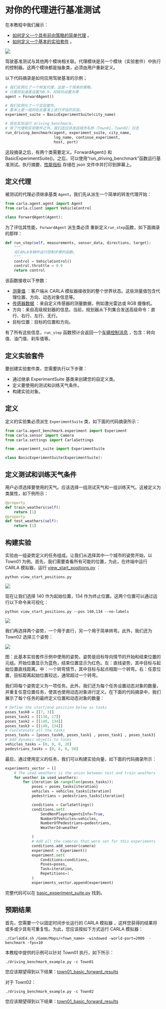 # 对你的代理进行基准测试
在本教程中我们展示：

- [如何定义一个具有前向策略的简单代理](https://carla.readthedocs.io/en/stable/benchmark_creating/#defining-the-agent) 。
- [如何定义一个基本的实验套件](https://carla.readthedocs.io/en/stable/benchmark_creating/#defining-the-experiment-suite) 。

![](./img/benchmark_diagram_small.jpg)

驾驶基准测试与其他两个模块相关联。代理模块是另一个模块（实验套件）中执行的控制器。这两个模块都是抽象类，必须由用户重新定义。

以下代码摘录是如何应用驾驶基准的示例；

```python
# 我们实例化了一个转发代理，这是一个简单的策略，
# 只需将加速度设置为0.9，将转向设置为零
agent = ForwardAgent()

# 我们实例化了一个实验套件。
# 基本上是一组将在此基准上进行评估的实验。
experiment_suite = BasicExperimentSuite(city_name)

# 现在实际运行 driving_benchmark。
# 除了代理和实验套件之外，我们还应该发送城市名称（Town01，Town02）日志
run_driving_benchmark(agent, experiment_suite, city_name,
                      log_name, continue_experiment,
                      host, port)
```

这段摘录之后，有两个类需要定义。ForwardAgent() 和 BasicExperimentSuite()。之后，可以使用“run_driving_benchmark”函数运行基准测试。执行摘要、[性能指标](https://carla.readthedocs.io/en/stable/benchmark_metrics/) 存储在 json 文件中并打印到屏幕上。

## 定义代理
被测试的代理必须继承基类 `Agent`。我们先从派生一个简单的转发代理开始：

```python
from carla.agent.agent import Agent
from carla.client import VehicleControl

class ForwardAgent(Agent):
```

为了评估其性能，`ForwardAgent` 派生类必须 重新定义`run_step`函数，如下面摘录的那样：

```python
def run_step(self, measurements, sensor_data, directions, target):
    """
    在CARLA车辆中运行控制步骤的函数。
    """
    control = VehicleControl()
    control.throttle = 0.9
    return control
```

该函数接收以下参数：

- [测量值](https://carla.readthedocs.io/en/stable/measurements/) ：客户端从 CARLA 模拟器接收到的整个世界状态。这些测量值包含代理位置、方向、动态对象信息等。
- [传感器数据](https://carla.readthedocs.io/en/stable/cameras_and_sensors/) ：来自定义传感器的测量数据，例如激光雷达或 RGB 摄像机。
- 方向：来自高级规划器的信息。当前，规划器从下列集合发送高级命令：直行、右行、左行、无行。
- 目标位置：目标的位置和方向。

有了所有这些信息，`run_step` 函数预计会返回一个[车辆控制消息](https://carla.readthedocs.io/en/stable/measurements/) ，包含：转向值、油门值、刹车值等。

## 定义实验套件
要创建实验套件类，您需要执行以下步骤：

- 通过继承 ExperimentSuite 基类来创建您的自定义类。
- 定义要使用的测试和训练天气条件。
- 构建实验对象。

## 定义
定义的实验集必须派生 `ExperimentSuite` 类，如下面的代码摘录所示：
```python
from carla.agent_benchmark.experiment import Experiment
from carla.sensor import Camera
from carla.settings import CarlaSettings

from .experiment_suite import ExperimentSuite

class BasicExperimentSuite(ExperimentSuite):
```

## 定义测试和训练天气条件
用户必须选择要使用的天气。应该选择一组测试天气和一组训练天气。这被定义为类属性，如下例所示：
```python
@property
def train_weathers(self):
    return [1]
@property
def test_weathers(self):
    return [1]
```

## 构建实验
实验由一组姿势定义的任务组成。让我们从选择其中一个城市的姿势开始，以 Town01 为例。首先，我们需要查看所有可能的位置，为此，在终端中运行 CARLA 模拟器，运行 [view_start_positions.py](https://github.com/OpenHUTB/Self_Driving_Car_Trajectory_Tracking/blob/main/PythonClient/view_start_positions.py) ：
```shell
python view_start_positions.py
```

![](./img/benchmark_creating/town01_positions.jpg)

现在让我们选择 140 作为起始位置，134 作为终止位置。这两个位置可以通过运行以下命令来可视化：
```shell
python view_start_positions.py --pos 140,134 --no-labels
```

![](./img/benchmark_creating/town01_140_134.png)

我们再选择两个姿势，一个用于直行，另一个用于简单转弯。此外，我们还为 Town02 选择三个姿势：

![](./img/benchmark_creating/initial_positions.jpg)

图：此基本实验套件示例中使用的姿势。姿势是目标导向情节的开始和结束位置的元组。开始位置显示为蓝色，结束位置显示为红色。左：直线姿势，其中目标与起始位置直线距离。中：一个转弯情节，其中目标与起点相距一个转弯。右：任意位置，目标距离起始位置较远，通常超过一个转弯。

我们将每个姿势定义为一项任务。此外，我们还为每个任务设置动态对象的数量，并重复任意位置任务，使其也使用动态对象进行定义。在下面的代码摘录中，我们展示了每个任务的最终定义位置和动态对象的数量：

```python
# Define the start/end position below as tasks
poses_task0 = [[7, 3]]
poses_task1 = [[138, 17]]
poses_task2 = [[140, 134]]
poses_task3 = [[140, 134]]
# Concatenate all the tasks
poses_tasks = [poses_task0, poses_task1 , poses_task1 , poses_task3]
# Add dynamic objects to tasks
vehicles_tasks = [0, 0, 0, 20]
pedestrians_tasks = [0, 0, 0, 50]
```

最后，通过使用定义的任务，我们可以构建实验向量，如下面的代码摘录所示：

```python
experiments_vector = []
    # The used weathers is the union between test and train weathers
    for weather in used_weathers:
        for iteration in range(len(poses_tasks)):
            poses = poses_tasks[iteration]
            vehicles = vehicles_tasks[iteration]
            pedestrians = pedestrians_tasks[iteration]

            conditions = CarlaSettings()
            conditions.set(
                SendNonPlayerAgentsInfo=True,
                NumberOfVehicles=vehicles,
                NumberOfPedestrians=pedestrians,
                WeatherId=weather

            )
            # Add all the cameras that were set for this experiments
            conditions.add_sensor(camera)
            experiment = Experiment()
            experiment.set(
                Conditions=conditions,
                Poses=poses,
                Task=iteration,
                Repetitions=1
            )
            experiments_vector.append(experiment)
```


完整代码可以在 [basic_experiment_suite.py](https://github.com/OpenHUTB/Self_Driving_Car_Trajectory_Tracking/blob/main/PythonClient/carla/driving_benchmark/experiment_suites/basic_experiment_suite.py) 找到。


## 预期结果
首先，您需要一个以固定时间步长运行的 CARLA 模拟器 ，这样您获得的结果将或多或少具有可重复性。为此，您应该按如下方式运行 CARLA 模拟器：
```shell
./CarlaUE4.sh /Game/Maps/<Town_name> -windowed -world-port=2000  -benchmark -fps=10
```
本教程中提供的示例可以针对 Town01 执行，如下所示：
```shell
./driving_benchmark_example.py -c Town01
```
您应该期望得到以下结果：[town01_basic_forward_results](https://carla.readthedocs.io/en/stable/benchmark_basic_results_town01)

对于 Town02：
```shell
./driving_benchmark_example.py -c Town02
```
您应该期望得到以下结果：[town01_basic_forward_results](https://carla.readthedocs.io/en/stable/benchmark_basic_results_town02) 


